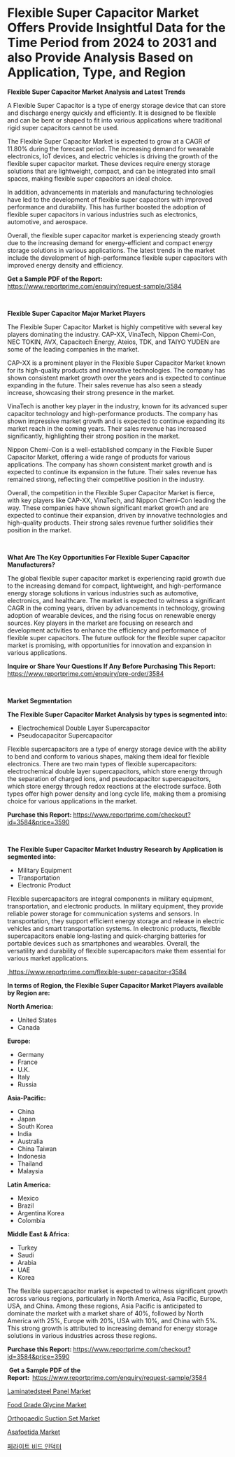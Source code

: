 <p><h1>Flexible Super Capacitor Market Offers Provide Insightful Data for the Time Period from 2024 to 2031 and also Provide Analysis Based on Application, Type, and Region</h1></p><p><strong>Flexible Super Capacitor Market Analysis and Latest Trends</strong></p>
<p><p>A Flexible Super Capacitor is a type of energy storage device that can store and discharge energy quickly and efficiently. It is designed to be flexible and can be bent or shaped to fit into various applications where traditional rigid super capacitors cannot be used.</p><p>The Flexible Super Capacitor Market is expected to grow at a CAGR of 11.80% during the forecast period. The increasing demand for wearable electronics, IoT devices, and electric vehicles is driving the growth of the flexible super capacitor market. These devices require energy storage solutions that are lightweight, compact, and can be integrated into small spaces, making flexible super capacitors an ideal choice.</p><p>In addition, advancements in materials and manufacturing technologies have led to the development of flexible super capacitors with improved performance and durability. This has further boosted the adoption of flexible super capacitors in various industries such as electronics, automotive, and aerospace.</p><p>Overall, the flexible super capacitor market is experiencing steady growth due to the increasing demand for energy-efficient and compact energy storage solutions in various applications. The latest trends in the market include the development of high-performance flexible super capacitors with improved energy density and efficiency.</p></p>
<p><strong>Get a Sample PDF of the Report:&nbsp;</strong> <a href="https://www.reportprime.com/enquiry/request-sample/3584">https://www.reportprime.com/enquiry/request-sample/3584</a></p>
<p>&nbsp;</p>
<p><strong>Flexible Super Capacitor Major Market Players</strong></p>
<p><p>The Flexible Super Capacitor Market is highly competitive with several key players dominating the industry. CAP-XX, VinaTech, Nippon Chemi-Con, NEC TOKIN, AVX, Capacitech Energy, Ateios, TDK, and TAIYO YUDEN are some of the leading companies in the market.</p><p>CAP-XX is a prominent player in the Flexible Super Capacitor Market known for its high-quality products and innovative technologies. The company has shown consistent market growth over the years and is expected to continue expanding in the future. Their sales revenue has also seen a steady increase, showcasing their strong presence in the market.</p><p>VinaTech is another key player in the industry, known for its advanced super capacitor technology and high-performance products. The company has shown impressive market growth and is expected to continue expanding its market reach in the coming years. Their sales revenue has increased significantly, highlighting their strong position in the market.</p><p>Nippon Chemi-Con is a well-established company in the Flexible Super Capacitor Market, offering a wide range of products for various applications. The company has shown consistent market growth and is expected to continue its expansion in the future. Their sales revenue has remained strong, reflecting their competitive position in the industry.</p><p>Overall, the competition in the Flexible Super Capacitor Market is fierce, with key players like CAP-XX, VinaTech, and Nippon Chemi-Con leading the way. These companies have shown significant market growth and are expected to continue their expansion, driven by innovative technologies and high-quality products. Their strong sales revenue further solidifies their position in the market.</p></p>
<p>&nbsp;</p>
<p><strong>What Are The Key Opportunities For Flexible Super Capacitor Manufacturers?</strong></p>
<p><p>The global flexible super capacitor market is experiencing rapid growth due to the increasing demand for compact, lightweight, and high-performance energy storage solutions in various industries such as automotive, electronics, and healthcare. The market is expected to witness a significant CAGR in the coming years, driven by advancements in technology, growing adoption of wearable devices, and the rising focus on renewable energy sources. Key players in the market are focusing on research and development activities to enhance the efficiency and performance of flexible super capacitors. The future outlook for the flexible super capacitor market is promising, with opportunities for innovation and expansion in various applications.</p></p>
<p><strong>Inquire or Share Your Questions If Any Before Purchasing This Report:</strong> <a href="https://www.reportprime.com/enquiry/pre-order/3584">https://www.reportprime.com/enquiry/pre-order/3584</a></p>
<p>&nbsp;</p>
<p><strong>Market Segmentation</strong></p>
<p><strong>The Flexible Super Capacitor Market Analysis by types is segmented into:</strong></p>
<p><ul><li>Electrochemical Double Layer Supercapacitor</li><li>Pseudocapacitor Supercapacitor</li></ul></p>
<p><p>Flexible supercapacitors are a type of energy storage device with the ability to bend and conform to various shapes, making them ideal for flexible electronics. There are two main types of flexible supercapacitors: electrochemical double layer supercapacitors, which store energy through the separation of charged ions, and pseudocapacitor supercapacitors, which store energy through redox reactions at the electrode surface. Both types offer high power density and long cycle life, making them a promising choice for various applications in the market.</p></p>
<p><strong>Purchase this Report:&nbsp;</strong><a href="https://www.reportprime.com/checkout?id=3584&price=3590">https://www.reportprime.com/checkout?id=3584&price=3590</a></p>
<p>&nbsp;</p>
<p><strong>The Flexible Super Capacitor Market Industry Research by Application is segmented into:</strong></p>
<p><ul><li>Military Equipment</li><li>Transportation</li><li>Electronic Product</li></ul></p>
<p><p>Flexible supercapacitors are integral components in military equipment, transportation, and electronic products. In military equipment, they provide reliable power storage for communication systems and sensors. In transportation, they support efficient energy storage and release in electric vehicles and smart transportation systems. In electronic products, flexible supercapacitors enable long-lasting and quick-charging batteries for portable devices such as smartphones and wearables. Overall, the versatility and durability of flexible supercapacitors make them essential for various market applications.</p></p>
<p><a href="https://www.reportprime.com/flexible-super-capacitor-r3584">&nbsp;https://www.reportprime.com/flexible-super-capacitor-r3584</a></p>
<p><strong>In terms of Region, the Flexible Super Capacitor Market Players available by Region are:</strong></p>
<p>
    <p> <strong> North America: </strong>
        <ul>
            <li>United States</li>
            <li>Canada</li>
        </ul>
        </p> 
    <p> <strong> Europe: </strong>
        <ul>
            <li>Germany</li>
            <li>France</li>
            <li>U.K.</li>
            <li>Italy</li>
            <li>Russia</li>
        </ul>
        </p> 
    <p> <strong> Asia-Pacific: </strong>
        <ul>
            <li>China</li>
            <li>Japan</li>
            <li>South Korea</li>
            <li>India</li>
            <li>Australia</li>
            <li>China Taiwan</li>
            <li>Indonesia</li>
            <li>Thailand</li>
            <li>Malaysia</li>
        </ul>
        </p> 
    <p> <strong> Latin America: </strong>
        <ul>
            <li>Mexico</li>
            <li>Brazil</li>
            <li>Argentina Korea</li>
            <li>Colombia</li>
        </ul>
        </p> 
    <p> <strong> Middle East & Africa: </strong>
        <ul>
            <li>Turkey</li>
            <li>Saudi</li>
            <li>Arabia</li>
            <li>UAE</li>
            <li>Korea</li>
        </ul>
    </p>
    </p>
<p><p>The flexible supercapacitor market is expected to witness significant growth across various regions, particularly in North America, Asia Pacific, Europe, USA, and China. Among these regions, Asia Pacific is anticipated to dominate the market with a market share of 40%, followed by North America with 25%, Europe with 20%, USA with 10%, and China with 5%. This strong growth is attributed to increasing demand for energy storage solutions in various industries across these regions.</p></p>
<p><strong>Purchase this Report: </strong><a href="https://www.reportprime.com/checkout?id=3584&price=3590">https://www.reportprime.com/checkout?id=3584&price=3590</a></p>
<p>&nbsp;<strong>Get a Sample PDF of the Report:&nbsp;&nbsp;</strong><a href="https://www.reportprime.com/enquiry/request-sample/3584">https://www.reportprime.com/enquiry/request-sample/3584</a></p>
<p><strong></strong></p>
<p><p><a href="https://www.linkedin.com/pulse/global-laminatedsteel-panel-market-share-growth-opportunities-ifgke">Laminatedsteel Panel Market</a></p><p><a href="https://www.linkedin.com/pulse/global-food-grade-glycine-market-focus-product-type-streckerhydantionbiosynthesis-avjke">Food Grade Glycine Market</a></p><p><a href="https://issuu.com/reportprime-2/docs/orthopaedic-suction-set-market-size-2030.pptx">Orthopaedic Suction Set Market</a></p><p><a href="https://issuu.com/reportprime-2/docs/asafoetida-market-size-2030.pptx">Asafoetida Market</a></p><p><a href="https://github.com/mpodehpw07370073/Market-Research-Report-List-3/blob/main/523818040686.md">페라이트 비드 인덕터</a></p></p>